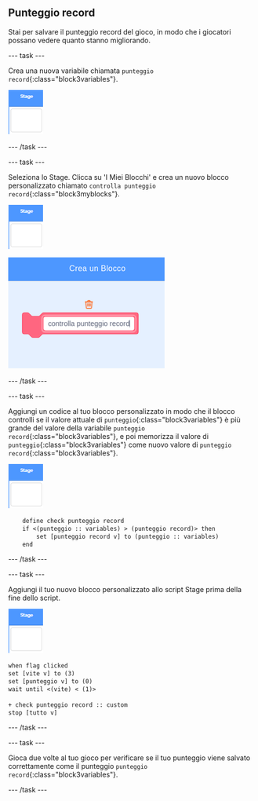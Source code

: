 ## Punteggio record

Stai per salvare il punteggio record del gioco, in modo che i giocatori possano vedere quanto stanno migliorando.

--- task ---

Crea una nuova variabile chiamata `punteggio record`{:class="block3variables"}.

![Sprite dello Stage](images/stage-sprite.png)

--- /task ---

--- task ---

Seleziona lo Stage. Clicca su 'I Miei Blocchi' e crea un nuovo blocco personalizzato chiamato `controlla punteggio record`{:class="block3myblocks"}.

![Sprite dello Stage](images/stage-sprite.png)

![screenshot](images/dots-custom-1.png)

--- /task ---

--- task ---

Aggiungi un codice al tuo blocco personalizzato in modo che il blocco controlli se il valore attuale di `punteggio`{:class="block3variables"} è più grande del valore della variabile `punteggio record`{:class="block3variables"}, e poi memorizza il valore di `punteggio`{:class="block3variables"} come nuovo valore di `punteggio record`{:class="block3variables"}.

![Sprite dello stage](images/stage-sprite.png)

```blocks3
    define check punteggio record
    if <(punteggio :: variables) > (punteggio record)> then
        set [punteggio record v] to (punteggio :: variables)
    end
```

--- /task ---

--- task ---

Aggiungi il tuo nuovo blocco personalizzato allo script Stage prima della fine dello script.

![Sprite dello Stage](images/stage-sprite.png)

```blocks3
when flag clicked
set [vite v] to (3)
set [punteggio v] to (0)
wait until <(vite) < (1)>

+ check punteggio record :: custom
stop [tutto v]
```

--- /task ---

--- task ---

Gioca due volte al tuo gioco per verificare se il tuo punteggio viene salvato correttamente come il punteggio `punteggio record`{:class="block3variables"}.

--- /task ---
